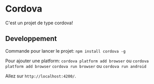 # Cordova

C'est un projet de type cordova!

## Developpement

Commande pour lancer le projet: `npm install cordova -g`

Pour ajouter une platform:      `cordova platform add browser` ou `cordova platform add browser`
                                `cordova run browser` ou `cordova run android`

 

Allez sur `http://localhost:4200/`.


